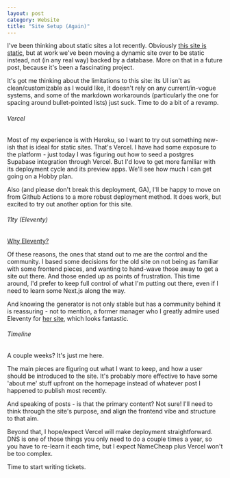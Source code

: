 ```yaml
---
layout: post
category: Website
title: "Site Setup (Again)"
---
```


I've been thinking about static sites a lot recently. Obviously [this site is static](https://balthazard.dev/website/2024/06/07/site-setup/), but at work we've been moving a dynamic site over to be static instead, not (in any real way) backed by a database. More on that in a future post, because it's been a fascinating project.

It's got me thinking about the limitations to this site: its UI isn't as clean/customizable as I would like, it doesn't rely on any current/in-vogue systems, and some of the markdown workarounds (particularly the one for spacing around bullet-pointed lists) just suck. Time to do a bit of a revamp.

###### Vercel

Most of my experience is with Heroku, so I want to try out something new-ish that is ideal for static sites. That's Vercel. I have had some exposure to the platform - just today I was figuring out how to seed a postgres Supabase integration through Vercel. But I'd love to get more familiar with its deployment cycle and its preview apps. We'll see how much I can get going on a Hobby plan.

Also (and please don't break this deployment, GA), I'll be happy to move on from Github Actions to a more robust deployment method. It does work, but excited to try out another option for this site.

###### 11ty (Eleventy)

[Why Eleventy?](https://www.11ty.dev/#why-should-you-use-eleventy)

Of these reasons, the ones that stand out to me are the control and the community. I based some decisions for the old site on not being as familiar with some frontend pieces, and wanting to hand-wave those away to get a site out there. And those ended up as points of frustration. This time around, I'd prefer to keep full control of what I'm putting out there, even if I need to learn some Next.js along the way.

And knowing the generator is not only stable but has a community behind it is reassuring - not to mention, a former manager who I greatly admire used Eleventy for [her site](https://angeliqueweger.com/now/), which looks fantastic.

###### Timeline

A couple weeks? It's just me here.

The main pieces are figuring out what I want to keep, and how a user should be introduced to the site. It's probably more effective to have some 'about me' stuff upfront on the homepage instead of whatever post I happened to publish most recently.

And speaking of posts - is that the primary content? Not sure! I'll need to think through the site's purpose, and align the frontend vibe and structure to that aim.

Beyond that, I hope/expect Vercel will make deployment straightforward. DNS is one of those things you only need to do a couple times a year, so you have to re-learn it each time, but I expect NameCheap plus Vercel won't be too complex.

Time to start writing tickets.